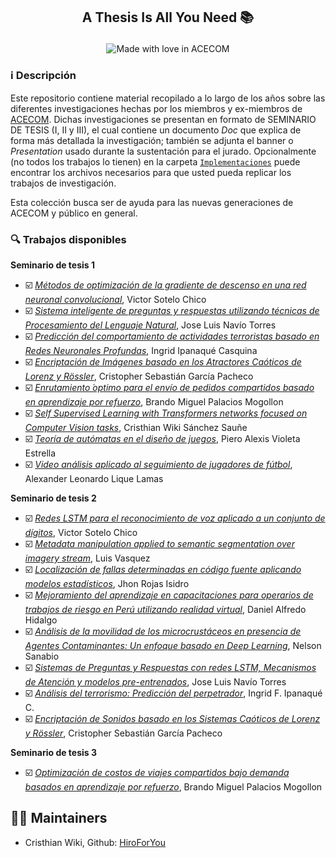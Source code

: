 <h2 align="center">
<p>A Thesis Is All You Need 📚</p>
</h2>

<p align="center"> 
<img src="https://madewithlove.now.sh/af?heart=true&colorA=%23292929&colorB=%234c66e6&template=for-the-badge&text=ACECOM" alt="Made with love in ACECOM">
</p>

### ℹ️ Descripción
Este repositorio contiene material recopilado a lo largo de los años sobre las diferentes investigaciones hechas por los miembros y ex-miembros de [ACECOM](https://www.facebook.com/acecom.uni/). Dichas investigaciones se presentan en formato de SEMINARIO DE TESIS (I, II y III), el cual contiene un documento *Doc* que explica de forma más detallada la investigación; también se adjunta el banner o *Presentation* usado durante la sustentación para el jurado. Opcionalmente (no todos los trabajos lo tienen) en la carpeta [`Implementaciones`](./Implementaciones) puede encontrar los archivos necesarios para que usted pueda replicar los trabajos de investigación.

Esta colección busca ser de ayuda para las nuevas generaciones de ACECOM y público en general.

### 🔍 Trabajos disponibles

 **Seminario de tesis 1**

- ☑️ [*Métodos de optimización de la gradiente de descenso en una red neuronal convolucional*](./Seminario_1/Seminario_1_VictorSotelo_Presentation.pdf), Victor Sotelo Chico 
- ☑️ [*Sistema inteligente de preguntas y respuestas utilizando técnicas de Procesamiento del Lenguaje Natural*](./Seminario_1/Seminario_1_JoseNavio_Doc.pdf), Jose Luis Navío Torres
- ☑️ [*Predicción del comportamiento de actividades terroristas basado en Redes Neuronales Profundas*](./Seminario_1/Seminario_1_IngridIpanaque_Doc.pdf), Ingrid Ipanaqué Casquina
- ☑️ [*Encriptación de Imágenes basado en los Atractores Caóticos de Lorenz y Rössler*](./Seminario_1/Seminario_1_CristopherGarcia_Doc.pdf),  Cristopher Sebastián García Pacheco
- ☑️ [*Enrutamiento  ́optimo para el envío de pedidos compartidos basado en aprendizaje por refuerzo*](./Seminario_1/Seminario_1_BrandoPalacios_Doc.pdf),  Brando Miguel Palacios Mogollon
- ☑️ [*Self Supervised Learning with Transformers networks focused on Computer Vision tasks*](./Seminario_1/Seminario_1_CristhianWiki_Doc.pdf),  Cristhian Wiki Sánchez Sauñe
- ☑️ [*Teoría de autómatas en el diseño de juegos*](./Seminario_1/Seminario_1_PieroVioleta_Doc.pdf),  Piero Alexis Violeta Estrella
- ☑️ [*Video análisis aplicado al seguimiento de jugadores de fútbol*](./Seminario_1/Seminario_1_Alexander_Lique_Doc.pdf),  Alexander Leonardo Lique Lamas


 **Seminario de tesis 2**

- ☑️ [*Redes LSTM para el reconocimiento de voz aplicado a un conjunto de dígitos*](./Seminario_2/Seminario_2_VictorSotelo_Doc.pdf), Victor Sotelo Chico 
- ☑️ [*Metadata manipulation applied to semantic segmentation over imagery stream*](./Seminario_2/Seminario_2_LuisVasquez_Presentation.pdf), Luis Vasquez
- ☑️ [*Localización de fallas determinadas en código fuente aplicando modelos estadísticos*](./Seminario_2/Seminario_2_JhonRojas_Doc.pdf), Jhon Rojas Isidro
- ☑️ [*Mejoramiento del aprendizaje en capacitaciones para operarios de trabajos de riesgo en Perú utilizando realidad virtual*](./Seminario_2/Seminario_2_DanielHidalgo_Doc.pdf), Daniel Alfredo Hidalgo
- ☑️ [*Análisis de la movilidad de los microcrustáceos en presencia de Agentes Contaminantes: Un enfoque basado en Deep Learning*](./Seminario_2/Seminario_2_NelsonSanabio_Doc.pdf), Nelson Sanabio
- ☑️ [*Sistemas de Preguntas y Respuestas con redes LSTM, Mecanismos de Atención y modelos pre-entrenados*](./Seminario_2/Seminario_2_JoseNavio_Doc.pdf), Jose Luis Navío Torres
- ☑️ [*Análisis del terrorismo: Predicción del perpetrador*](./Seminario_2/Seminario_2_IngridIpanaque_Doc.pdf), Ingrid F. Ipanaqué C.
- ☑️ [*Encriptación de Sonidos basado en los Sistemas Caóticos de Lorenz y Rössler*](./Seminario_2/Seminario_2_CristopherGarcia_Doc.pdf),  Cristopher Sebastián García Pacheco


 **Seminario de tesis 3**

 - ☑️ [*Optimización de costos de viajes compartidos bajo demanda basados en aprendizaje por refuerzo*](./Seminario_3/Seminario_3_BrandoPalacios_Doc.pdf),  Brando Miguel Palacios Mogollon


## 👨‍💻 Maintainers
* Cristhian Wiki, Github: [HiroForYou](https://github.com/HiroForYou)


